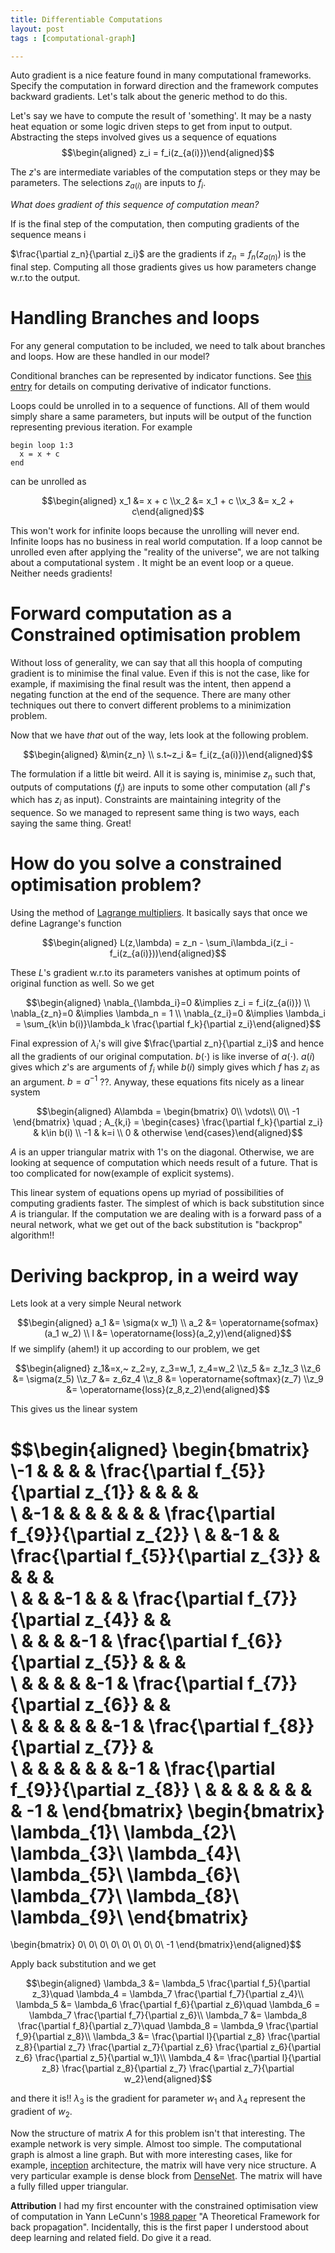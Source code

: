 ```yaml
---
title: Differentiable Computations
layout: post
tags : [computational-graph]

---
```



Auto gradient is a nice feature found in many computational frameworks.
Specify the computation in forward direction and the framework computes
backward gradients. Let's talk about the generic method to do this.

Let's say we have to compute the result of 'something'. It may be a
nasty heat equation or some logic driven steps to get from input to
output. Abstracting the steps involved gives us a sequence of equations
$$\begin{aligned}
  z_i = f_i(z_{a(i)})\end{aligned}$$

The $z$'s are intermediate variables of the computation steps or they may be parameters. The selections $z_{a(i)}$ are inputs to $f_i$.

*What does gradient of this sequence of computation mean?*

If is the final step of the computation, then computing gradients of the
sequence means i

$\frac{\partial z_n}{\partial z_i}$ are the gradients if $z_n=f_n(z_{a(n)})$ is the final step. Computing all those gradients gives us how parameters change w.r.to the output.

Handling Branches and loops
===========================

For any general computation to be included, we need to talk about
branches and loops. How are these handled in our model?

Conditional branches can be represented by indicator functions. See
[this
entry](https://en.wikipedia.org/wiki/Indicator_function#Derivatives_of_the_indicator_function)
for details on computing derivative of indicator functions.

Loops could be unrolled in to a sequence of functions. All of them would
simply share a same parameters, but inputs will be output of the
function representing previous iteration. For example

    begin loop 1:3
      x = x + c
    end

can be unrolled as

$$\begin{aligned}
  x_1 &= x + c
\\x_2 &= x_1 + c
\\x_3 &= x_2 + c\end{aligned}$$

This won't work for infinite loops because the unrolling will never end.
Infinite loops has no business in real world computation. If a loop
cannot be unrolled even after applying the "reality of the universe", we
are not talking about a computational system . It might be an event loop
or a queue. Neither needs gradients!

Forward computation as a Constrained optimisation problem
=========================================================

Without loss of generality, we can say that all this hoopla of computing
gradient is to minimise the final value. Even if this is not the case,
like for example, if maximising the final result was the intent, then
append a negating function at the end of the sequence. There are many
other techniques out there to convert different problems to a
minimization problem.

Now that we have *that* out of the way, lets look at the following
problem. 

$$\begin{aligned}
  &\min{z_n}
  \\
  s.t~z_i &= f_i(z_{a(i)})\end{aligned}$$

The formulation if a little bit weird. All it is saying is, minimise
$z_n$ such that, outputs of computations ($f_i$) are inputs to some
other computation (all $f$'s which has $z_i$ as input). Constraints are
maintaining integrity of the sequence. So we managed to represent same
thing is two ways, each saying the same thing. Great!

How do you solve a constrained optimisation problem?
====================================================

Using the method of [Lagrange
multipliers](https://en.wikipedia.org/wiki/Lagrange_multiplier). It
basically says that once we define Lagrange's function

 $$\begin{aligned}
L(z,\lambda) = z_n - \sum_i\lambda_i(z_i - f_i(z_{a(i)}))\end{aligned}$$

These $L$'s gradient w.r.to its parameters vanishes at optimum points of
original function as well. So we get

 $$\begin{aligned}
  \nabla_{\lambda_i}=0 &\implies z_i = f_i(z_{a(i)})
  \\
  \nabla_{z_n}=0        &\implies \lambda_n = 1
  \\ 
  \nabla_{z_i}=0        &\implies \lambda_i = \sum_{k\in b(i)}\lambda_k \frac{\partial f_k}{\partial z_i}\end{aligned}$$

Final expression of $\lambda_i$'s will give
$\frac{\partial z_n}{\partial z_i}$ and hence all the gradients of our
original computation. $b(\cdot)$ is like inverse of $a(\cdot)$. $a(i)$
gives which $z$'s are arguments of $f_i$ while $b(i)$ simply gives which
$f$ has $z_i$ as an argument. $b=a^{-1}$ ??. Anyway, these equations
fits nicely as a linear system

$$\begin{aligned}
A\lambda = 
\begin{bmatrix}
0\\
\vdots\\
0\\
-1
\end{bmatrix}
\quad
; A_{k,i} = 
\begin{cases}
   \frac{\partial f_k}{\partial z_i} & k\in b(i)
\\ -1 & k=i
\\ 0 & otherwise
\end{cases}\end{aligned}$$

$A$ is an upper triangular matrix with 1's on the diagonal. Otherwise,
we are looking at sequence of computation which needs result of a
future. That is too complicated for now(example of explicit systems).

This linear system of equations opens up myriad of possibilities of
computing gradients faster. The simplest of which is back substitution
since $A$ is triangular. If the computation we are dealing with is a
forward pass of a neural network, what we get out of the back
substitution is "backprop\" algorithm!!

Deriving backprop, in a weird way
=================================

Lets look at a very simple Neural network

 $$\begin{aligned}
a_1 &= \sigma(x w_1)
\\
a_2 &= \operatorname{sofmax}(a_1 w_2)
\\
l &= \operatorname{loss}(a_2,y)\end{aligned}$$ If we simplify (ahem!) it
up according to our problem, we get

 $$\begin{aligned}
z_1&=x,~ z_2=y, z_3=w_1, z_4=w_2
\\z_5 &= z_1z_3
\\z_6 &= \sigma(z_5)
\\z_7 &= z_6z_4
\\z_8 &= \operatorname{softmax}(z_7)
\\z_9 &= \operatorname{loss}(z_8,z_2)\end{aligned}$$ 

This gives us the linear system

 $$\begin{aligned}
\begin{bmatrix}
\\-1 &   &   &   & \frac{\partial f_{5}}{\partial z_{1}} &   &   &   &   
\\   &-1 &   &   &   &   &   &   & \frac{\partial f_{9}}{\partial z_{2}} 
\\   &   &-1 &   & \frac{\partial f_{5}}{\partial z_{3}} &   &   &   &   
\\   &   &   &-1 &   &   & \frac{\partial f_{7}}{\partial z_{4}} &   &   
\\   &   &   &   &-1 & \frac{\partial f_{6}}{\partial z_{5}} &   &   &   
\\   &   &   &   &   &-1 & \frac{\partial f_{7}}{\partial z_{6}} &   &   
\\   &   &   &   &   &   &-1 & \frac{\partial f_{8}}{\partial z_{7}} &   
\\   &   &   &   &   &   &   &-1 & \frac{\partial f_{9}}{\partial z_{8}} 
\\   &   &   &   &   &   &   &   & -1 & 
\end{bmatrix}
\begin{bmatrix}
\lambda_{1}\\
\lambda_{2}\\
\lambda_{3}\\
\lambda_{4}\\
\lambda_{5}\\
\lambda_{6}\\
\lambda_{7}\\
\lambda_{8}\\
\lambda_{9}\\
\end{bmatrix}
=
\begin{bmatrix}
0\\
0\\
0\\
0\\
0\\
0\\
0\\
0\\
-1
\end{bmatrix}\end{aligned}$$ 

Apply back substitution and we get

$$\begin{aligned}
\lambda_3 &= \lambda_5 \frac{\partial f_5}{\partial z_3}\quad
\lambda_4 = \lambda_7 \frac{\partial f_7}{\partial z_4}\\
\lambda_5 &= \lambda_6 \frac{\partial f_6}{\partial z_6}\quad
\lambda_6 = \lambda_7 \frac{\partial f_7}{\partial z_6}\\
\lambda_7 &= \lambda_8 \frac{\partial f_8}{\partial z_7}\quad
\lambda_8 = \lambda_9 \frac{\partial f_9}{\partial z_8}\\
\lambda_3 &= \frac{\partial l}{\partial z_8} \frac{\partial z_8}{\partial z_7} \frac{\partial z_7}{\partial z_6} \frac{\partial z_6}{\partial z_6} \frac{\partial z_5}{\partial w_1}\\
\lambda_4 &= \frac{\partial l}{\partial z_8} \frac{\partial z_8}{\partial z_7} \frac{\partial z_7}{\partial w_2}\end{aligned}$$

and there it is!! $\lambda_3$ is the gradient for parameter $w_1$ and $\lambda_4$ represent the gradient of $w_2$.

Now the structure of matrix $A$ for this problem isn't that interesting.
The example network is very simple. Almost too simple. The computational
graph is almost a line graph. But with more interesting cases, like for
example, [inception](https://www.cs.unc.edu/~wliu/papers/GoogLeNet.pdf)
architecture, the matrix will have very nice structure. A very
particular example is dense block from
[DenseNet](https://arxiv.org/abs/1608.06993). The matrix will have a
fully filled upper triangular.

**Attribution** I had my first encounter with the constrained
optimisation view of computation in Yann LeCunn's [1988
paper](http://yann.lecun.com/exdb/publis/pdf/lecun-88.pdf) "A
Theoretical Framework for back propagation". Incidentally, this is the
first paper I understood about deep learning and related field. Do give
it a read.
